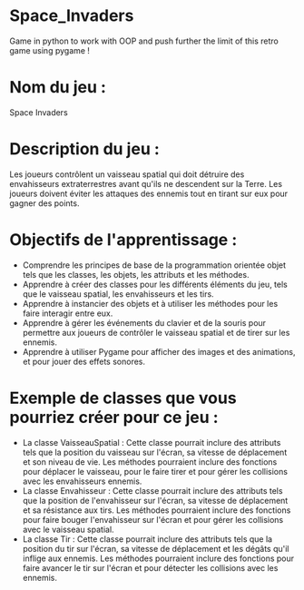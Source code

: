 # Space_Invaders
Game in python to work with OOP and push further the limit of this retro game using pygame !

# Nom du jeu : 
Space Invaders
# Description du jeu : 
Les joueurs contrôlent un vaisseau spatial qui doit détruire des envahisseurs extraterrestres avant qu'ils ne descendent sur la Terre. Les joueurs doivent éviter les attaques des ennemis tout en tirant sur eux pour gagner des points.
# Objectifs de l'apprentissage :
- Comprendre les principes de base de la programmation orientée objet tels que les classes, les objets, les attributs et les méthodes.
- Apprendre à créer des classes pour les différents éléments du jeu, tels que le vaisseau spatial, les envahisseurs et les tirs.
- Apprendre à instancier des objets et à utiliser les méthodes pour les faire interagir entre eux.
- Apprendre à gérer les événements du clavier et de la souris pour permettre aux joueurs de contrôler le vaisseau spatial et de tirer sur les ennemis.
- Apprendre à utiliser Pygame pour afficher des images et des animations, et pour jouer des effets sonores.

# Exemple de classes que vous pourriez créer pour ce jeu :
- La classe VaisseauSpatial : Cette classe pourrait inclure des attributs tels que la position du vaisseau sur l'écran, sa vitesse de déplacement et son niveau de vie. Les méthodes pourraient inclure des fonctions pour déplacer le vaisseau, pour le faire tirer et pour gérer les collisions avec les envahisseurs ennemis.
- La classe Envahisseur : Cette classe pourrait inclure des attributs tels que la position de l'envahisseur sur l'écran, sa vitesse de déplacement et sa résistance aux tirs. Les méthodes pourraient inclure des fonctions pour faire bouger l'envahisseur sur l'écran et pour gérer les collisions avec le vaisseau spatial.
- La classe Tir : Cette classe pourrait inclure des attributs tels que la position du tir sur l'écran, sa vitesse de déplacement et les dégâts qu'il inflige aux ennemis. Les méthodes pourraient inclure des fonctions pour faire avancer le tir sur l'écran et pour détecter les collisions avec les ennemis.
